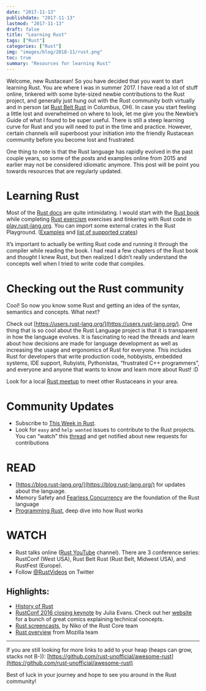 ```yaml
---
date: "2017-11-13"
publishdate: "2017-11-13"
lastmod: "2017-11-13"
draft: false
title: "Learning Rust"
tags: ["Rust"]
categories: ["Rust"]
img: "images/blog/2018-11/rust.png"
toc: true
summary: "Resources for learning Rust"
---
```


Welcome, new Rustacean! So you have decided that you want to start learning Rust. You are where I was in summer 2017. I have read a lot of stuff online, tinkered with some byte-sized newbie contributions to the Rust project, and generally just hung out with the Rust community both virtually and in person (at [Rust Belt Rust](https://rust-belt-rust.com/) in Columbus, OH). In case you start feeling a little lost and overwhelmed on where to look, let me give you the Newbie’s Guide of what I found to be super useful. There is still a steep learning curve for Rust and you will need to put in the time and practice. However, certain channels will superboost your initiation into the friendly Rustacean community before you become lost and frustrated.

One thing to note is that the Rust language has rapidly evolved in the past couple years, so some of the posts and examples online from 2015 and earlier may not be considered idiomatic anymore. This post will be point you towards resources that are regularly updated.

# Learning Rust

Most of the [Rust docs](https://doc.rust-lang.org/) are quite intimidating. I would start with the [Rust book](https://doc.rust-lang.org/book/second-edition/) while completing [Rust exercism](http://exercism.io/languages/rust/about) exercises and tinkering with Rust code in [play.rust-lang.org](http://play.rust-lang.org/). You can import some external crates in the Rust Playground. ([Examples](https://play.rust-lang.org/?gist=51280e8073b54f85cdf5c79547ea2502&version=stable) and [list of supported crates](https://github.com/integer32llc/rust-playground/blob/master/compiler/base/Cargo.toml))

It’s important to actually be writing Rust code and running it through the compiler while reading the book. I had read a few chapters of the Rust book and _thought_ I knew Rust, but then realized I didn’t really understand the concepts well when I tried to write code that compiles.

# Checking out the Rust community

Cool! So now you know some Rust and getting an idea of the syntax, semantics and concepts. What next?

Check out [https://users.rust-lang.org/](https://users.rust-lang.org/). One thing that is so cool about the Rust Language project is that it is transparent in how the language evolves. It is fascinating to read the threads and learn about how decisions are made for language development as well as increasing the usage and ergonomics of Rust for everyone. This includes Rust for developers that write production code, hobbyists, embedded systems, IDE support, Rubyists, Pythonistas, “frustrated C++ programmers”, and everyone and anyone that wants to know and learn more about Rust! :D

Look for a local [Rust meetup](https://www.meetup.com/topics/rust/) to meet other Rustaceans in your area.

# Community Updates

* Subscribe to [This Week in Rust](https://this-week-in-rust.org/).
* Look for `easy` and `help wanted` issues to contribute to the Rust projects. You can “watch” this [thread](https://users.rust-lang.org/t/twir-call-for-participation/4821) and get notified about new requests for contributions

# READ

* [https://blog.rust-lang.org/](https://blog.rust-lang.org/) for updates about the language.
* Memory Safety and [Fearless Concurrency](https://blog.rust-lang.org/2015/04/10/Fearless-Concurrency.html) are the foundation of the Rust language
* [Programming Rust](http://shop.oreilly.com/product/0636920040385.do), deep dive into how Rust works

# WATCH

* Rust talks online ([Rust YouTube](https://www.youtube.com/channel/UCaYhcUwRBNscFNUKTjgPFiA) channel). There are 3 conference series: RustConf (West USA), Rust Belt Rust (Rust Belt, Midwest USA), and RustFest (Europe).
* Follow [@RustVideos](https://twitter.com/RustVideos) on Twitter

## Highlights:

* [History of Rust](https://www.youtube.com/watch?v=79PSagCD_AY)
* [RustConf 2016 closing keynote](http://www.youtube.com/watch?v=ftQfpAeyxPo) by Julia Evans. Check out her [website](https://jvns.ca/) for a bunch of great comics explaining technical concepts.
* [Rust screencasts](http://intorust.com/), by Niko of the Rust Core team
* [Rust overview](https://www.youtube.com/playlist?list=PLo3w8EB99pqJ74XIGe72c9hBZWz9Y16cY) from Mozilla team

---

If you are still looking for more links to add to your heap (heaps can grow, stacks not B-)): [https://github.com/rust-unofficial/awesome-rust](https://github.com/rust-unofficial/awesome-rust)

Best of luck in your journey and hope to see you around in the Rust community!